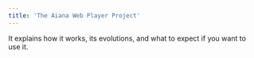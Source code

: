 ```yaml
---
title: 'The Aiana Web Player Project'
---
```


It explains how it works, its evolutions, and what to expect if you want to use
it.
